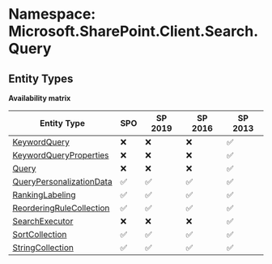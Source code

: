 # Namespace: Microsoft.SharePoint.Client.Search.Query

## Entity Types

**Availability matrix**

Entity Type | SPO | SP 2019 | SP 2016 | SP 2013
----------|-----|---------|---------|--------
[KeywordQuery](./EntityTypes/KeywordQuery.md) | ❌ | ❌ | ❌ | ✅
[KeywordQueryProperties](./EntityTypes/KeywordQueryProperties.md) | ❌ | ❌ | ❌ | ✅
[Query](./EntityTypes/Query.md) | ❌ | ❌ | ❌ | ✅
[QueryPersonalizationData](./EntityTypes/QueryPersonalizationData.md) | ✅ | ✅ | ✅ | ✅
[RankingLabeling](./EntityTypes/RankingLabeling.md) | ✅ | ✅ | ✅ | ✅
[ReorderingRuleCollection](./EntityTypes/ReorderingRuleCollection.md) | ✅ | ✅ | ✅ | ✅
[SearchExecutor](./EntityTypes/SearchExecutor.md) | ❌ | ❌ | ❌ | ✅
[SortCollection](./EntityTypes/SortCollection.md) | ✅ | ✅ | ✅ | ✅
[StringCollection](./EntityTypes/StringCollection.md) | ✅ | ✅ | ✅ | ✅
